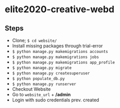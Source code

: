 # elite2020-creative-webd

## Steps

- Clone; `$ cd website/`
- Install missing packages through trial-error
- `$ python manage.py makemigrations accounts`
- `$ python manage.py makemigrations jobs`
- `$ python manage.py makemigrations app_profile`
- `$ python manage.py migrate`
- `$ python manage.py createsuperuser`
- `$ python populate_db.py`
- `$ python manage.py runserver`
- Checkout Website
- Go to `website_url` + **/admin**
- Login with sudo credentials prev. created
